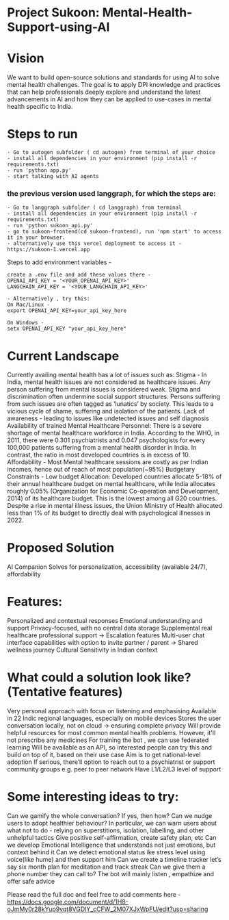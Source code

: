 # Project Sukoon: Mental-Health-Support-using-AI

# Vision
We want to build open-source solutions and standards for using AI to solve mental health challenges. The goal is to apply DPI knowledge and practices that can help professionals deeply explore and understand the latest advancements in AI and how they can be applied to use-cases in mental health specific to India. 

# Steps to run

```
- Go to autogen subfolder ( cd autogen) from terminal of your choice
- install all dependencies in your environment (pip install -r requirements.txt)
- run 'python app.py' 
- start talking with AI agents
```

### the previous version used langgraph, for which the steps are:
```
- Go to langgraph subfolder ( cd langgraph) from terminal
- install all dependencies in your environment (pip install -r requirements.txt)
- run 'python sukoon_api.py' 
- go to sukoon-frontend(cd sukoon-frontend), run 'npm start' to access it in your browser.
- alternatively use this vercel deployment to access it - https://sukoon-1.vercel.app
```
Steps to add environment variables - 
```
create a .env file and add these values there -
OPENAI_API_KEY = '<YOUR_OPENAI_API_KEY>' 
LANGCHAIN_API_KEY = '<YOUR_LANGCHAIN_API_KEY>'

- Alternatively , try this:
On Mac/Linux -
export OPENAI_API_KEY=your_api_key_here

On Windows -
setx OPENAI_API_KEY "your_api_key_here"
```



# Current Landscape
Currently availing mental health has a lot of issues such as:
Stigma -  In India, mental health issues are not considered as healthcare issues. Any person suffering from mental issues is considered weak. Stigma and discrimination often undermine social support structures. Persons suffering from such issues are often tagged as ‘lunatics’ by society. This leads to a vicious cycle of shame, suffering and isolation of the patients.
Lack of awareness - leading to issues like undetected issues and self diagnosis
Availability of trained Mental Healthcare Personnel: There is a severe shortage of mental healthcare workforce in India. According to the WHO, in 2011, there were 0.301 psychiatrists and 0.047 psychologists for every 100,000 patients suffering from a mental health disorder in India. In contrast, the ratio in most developed countries is in excess of 10.
Affordability - Most Mental healthcare sessions are costly as per Indian incomes, hence out of reach of most population(~95%)
Budgetary Constraints - Low budget Allocation: Developed countries allocate 5-18% of their annual healthcare budget on mental healthcare, while India allocates roughly 0.05% (Organization for Economic Co-operation and Development, 2014) of its healthcare budget. This is the lowest among all G20 countries. Despite a rise in mental illness issues, the Union Ministry of Health allocated less than 1% of its budget to directly deal with psychological illnesses in 2022.

# Proposed Solution
AI Companion
Solves for personalization, accessibility (available 24/7), affordability

# Features:
Personalized and contextual responses 
Emotional understanding and support
Privacy-focused, with no central data storage 
Supplemental real healthcare professional support → Escalation features
Multi-user chat interface capabilities with option to invite partner / parent → Shared wellness journey
Cultural Sensitivity in Indian context

# What could a solution look like? (Tentative features) 
Very personal approach with focus on listening and emphasising
Available in 22 Indic regional languages, especially on mobile devices
Stores the user conversation locally, not on cloud -> ensuring complete privacy
Will provide helpful resources for most common mental health problems. However, it'll not prescribe any medicines
For training the bot , we can use federated learning
Will be available as an API, so interested people can try this and build on top of it, based on their use case
Aim is to get national-level adoption
If serious, there’ll option to reach out to a psychiatrist or support community groups e.g. peer to peer network
Have L1/L2/L3 level of support 

# Some interesting ideas to try: 
Can we gamify the whole conversation? If yes, then how? 
Can we nudge users to adopt healthier behaviour? 
In particular, we can warn users about what not to do - relying on superstitions, isolation, labelling, and other unhelpful tactics
Give positive self-affirmation, create safety plan, etc
Can we develop Emotional Intelligence that understands not just emotions, but context behind it
Can we detect emotional status ike stress level using voice(like hume) and then support him
Can we create a timeline tracker let’s say six month plan for meditation and track streak
Can we give them a phone number they can call to? The bot will mainly listen , empathize and offer safe advice

Please read the full doc and feel free to add comments here - https://docs.google.com/document/d/1H8-oJmMy0r28kYup9vqt8VGDlY_cCFW_2M07XJxWpFU/edit?usp=sharing 
